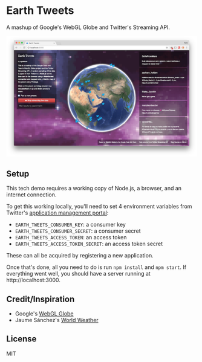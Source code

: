 # Earth Tweets

A mashup of Google's WebGL Globe and Twitter's Streaming API.

![screenshot](screenshot.png)

## Setup

This tech demo requires a working copy of Node.js, a browser, and an internet connection.

To get this working locally, you'll need to set 4 environment variables from Twitter's [application management portal](https://apps.twitter.com):

- `EARTH_TWEETS_CONSUMER_KEY`: a consumer key
- `EARTH_TWEETS_CONSUMER_SECRET`: a consumer secret
- `EARTH_TWEETS_ACCESS_TOKEN`: an access token
- `EARTH_TWEETS_ACCESS_TOKEN_SECRET`: an access token secret

These can all be acquired by registering a new application.

Once that's done, all you need to do is run `npm install` and `npm start`. If everything went well, you should have a server running at http://localhost:3000.

## Credit/Inspiration

* Google's [WebGL Globe](http://www.chromeexperiments.com/globe)
* Jaume Sánchez's [World Weather](http://www.clicktorelease.com/code/weather)

## License

MIT
